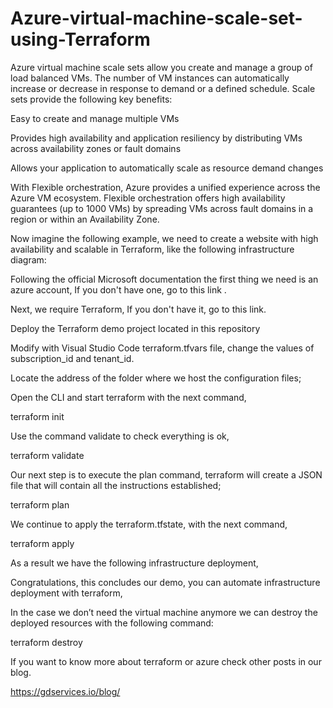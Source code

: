 # Azure-virtual-machine-scale-set-using-Terraform

Azure virtual machine scale sets allow you create and manage a group of load balanced VMs. The number of VM instances can automatically increase or decrease in response to demand or a defined schedule. Scale sets provide the following key benefits:

Easy to create and manage multiple VMs

Provides high availability and application resiliency by distributing VMs across availability zones or fault domains

Allows your application to automatically scale as resource demand changes

With Flexible orchestration, Azure provides a unified experience across the Azure VM ecosystem. Flexible orchestration offers high availability guarantees (up to 1000 VMs) by spreading VMs across fault domains in a region or within an Availability Zone.

Now imagine the following example, we need to create a website with high availability and scalable in Terraform, like the following infrastructure diagram:

Following the official Microsoft documentation the first thing we need is an azure account, If you don't have one, go to this link .

Next, we require Terraform, If you don't have it, go to this link.

Deploy the Terraform demo project located in this repository

Modify with Visual Studio Code terraform.tfvars file, change the values of subscription_id and tenant_id.

Locate the address of the folder where we host the configuration files;

Open the CLI and start terraform with the next command,

terraform init

Use the command validate to check everything is ok,

terraform validate

Our next step is to execute the plan command, terraform will create a JSON file that will contain all the instructions established;

terraform plan

We continue to apply the terraform.tfstate, with the next command,

terraform apply

As a result we have the following infrastructure deployment,

Congratulations, this concludes our demo, you can automate infrastructure deployment with terraform,

In the case we don’t need the virtual machine anymore we can destroy the deployed resources with the following command:

terraform destroy

If you want to know more about terraform or azure check other posts in our blog.

https://gdservices.io/blog/
